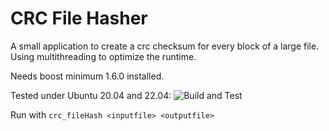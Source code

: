 # CRC File Hasher

A small application to create a crc checksum for every block of a large file. Using multithreading to optimize the runtime.

Needs boost minimum 1.6.0 installed.

Tested under Ubuntu 20.04 and 22.04: ![Build and Test](https://github.com/mual-de/crc_filehash_example/actions/workflows/build_cpp.yml/badge.svg)

Run with `crc_fileHash <inputfile> <outputfile>`
